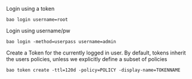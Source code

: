 
Login using a token
```
bao login username=root
```

Login using  username/pw
```
bao login -method=userpass username=admin
```

Create a Token for the currently logged in user. By default, tokens inherit the users policies, unless we explicitly define a subset of policies
``` 
bao token create -ttl=120d -policy=POLICY -display-name=TOKENNAME
```
